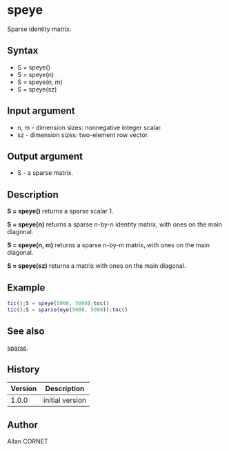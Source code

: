

# speye

Sparse identity matrix.

## Syntax

- S = speye()
- S = speye(n)
- S = speye(n, m)
- S = speye(sz)

## Input argument

 - n, m - dimension sizes: nonnegative integer scalar.
 - sz - dimension sizes: two-element row vector.

## Output argument

 - S - a sparse matrix.

## Description


  <p><b>S = speye()</b> returns a sparse scalar 1.</p>
  <p><b>S = speye(n)</b> returns a sparse n-by-n identity matrix, with ones on the main diagonal.</p>
  <p><b>S = speye(n, m)</b> returns a sparse n-by-m matrix, with ones on the main diagonal.</p>
  <p><b>S = speye(sz)</b> returns a matrix with ones on the main diagonal.</p>


## Example

```matlab
tic();S = speye(5000, 5000);toc()
tic();S = sparse(eye(5000, 5000));toc()
```

## See also

[sparse](sparse.md).
## History

|Version|Description|
|------|------|
|1.0.0|initial version|


## Author

Allan CORNET



